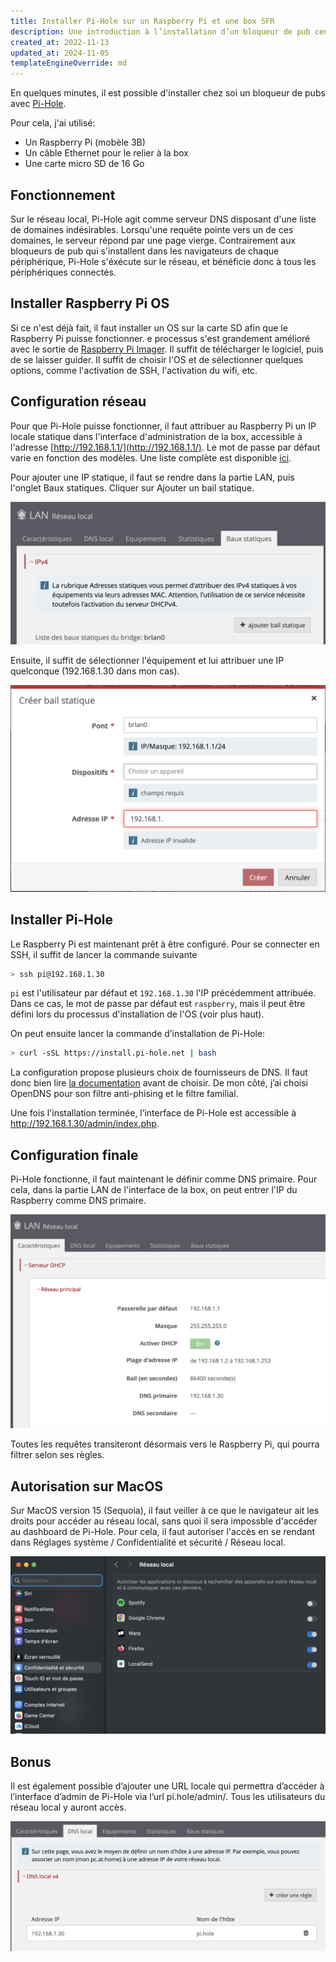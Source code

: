```yaml
---
title: Installer Pi-Hole sur un Raspberry Pi et une box SFR
description: Une introduction à l’installation d’un bloqueur de pub centralisé, disponible pour tous les clients d’un réseau
created_at: 2022-11-13
updated_at: 2024-11-05
templateEngineOverride: md
---
```


En quelques minutes, il est possible d'installer chez soi un bloqueur de pubs avec [Pi-Hole](https://pi-hole.net/).

Pour cela, j'ai utilisé:

- Un Raspberry Pi (mobèle 3B)
- Un câble Ethernet pour le relier à la box
- Une carte micro SD de 16 Go

## Fonctionnement

Sur le réseau local, Pi-Hole agit comme serveur DNS disposant d'une liste de domaines indésirables. Lorsqu'une requête pointe vers un de ces domaines, le serveur répond par une page vierge. Contrairement aux bloqueurs de pub qui s'installent dans les navigateurs de chaque périphérique, Pi-Hole s'éxécute sur le réseau, et bénéficie donc à tous les périphériques connectés.

## Installer Raspberry Pi OS

Si ce n'est déjà fait, il faut installer un OS sur la carte SD afin que le Raspberry Pi puisse fonctionner. e processus s'est grandement amélioré avec le sortie de [Raspberry Pi Imager](https://www.raspberrypi.com/software/#:~:text=Raspberry%20Pi%20Imager). Il suffit de télécharger le logiciel, puis de se laisser guider.
Il suffit de choisir l'OS et de sélectionner quelques options, comme l'activation de SSH, l'activation du wifi, etc.

## Configuration réseau

Pour que Pi-Hole puisse fonctionner, il faut attribuer au Raspberry Pi un IP locale statique dans l'interface d'administration de la box, accessible à l'adresse [http://192.168.1.1/](http://192.168.1.1/).
Le mot de passe par défaut varie en fonction des modèles. Une liste complète est disponible [ici](https://actuneuf.com/tutoriel/interface-box-sfr).

Pour ajouter une IP statique, il faut se rendre dans la partie LAN, puis l'onglet Baux statiques. Cliquer sur Ajouter un bail statique.

![Les baux statiques sur la box SFR](./baux-statiques.png)

Ensuite, il suffit de sélectionner l'équipement et lui attribuer une IP quelconque (192.168.1.30 dans mon cas).

![Ajouter un bail statique sur la box SFR](./creer-bail-statique.png)

## Installer Pi-Hole

Le Raspberry Pi est maintenant prêt à être configuré. Pour se connecter en SSH, il suffit de lancer la commande suivante

```bash
> ssh pi@192.168.1.30
```

`pi` est l'utilisateur par défaut et `192.168.1.30` l'IP précédemment attribuée. Dans ce cas, le mot de passe par défaut est `raspberry`, mais il peut être défini lors du processus d'installation de l'OS (voir plus haut).

On peut ensuite lancer la commande d’installation de Pi-Hole:

```bash
> curl -sSL https://install.pi-hole.net | bash
```

La configuration propose plusieurs choix de fournisseurs de DNS. Il faut donc bien lire [la documentation](https://docs.pi-hole.net/guides/dns/upstream-dns-providers/) avant de choisir. De mon côté, j’ai choisi OpenDNS pour son filtre anti-phising et le filtre familial.

Une fois l'installation terminée, l’interface de Pi-Hole est accessible à http://192.168.1.30/admin/index.php.

## Configuration finale

Pi-Hole fonctionne, il faut maintenant le définir comme DNS primaire. Pour cela, dans la partie LAN de l'interface de la box, on peut entrer l'IP du Raspberry comme DNS primaire.

![Changer les DNS primaires](./dns-primaire.png)

Toutes les requêtes transiteront désormais vers le Raspberry Pi, qui pourra filtrer selon ses règles.

## Autorisation sur MacOS

Sur MacOS version 15 (Sequoia), il faut veiller à ce que le navigateur ait les droits pour accéder au réseau local, sans quoi il sera impossble d'accéder au dashboard de Pi-Hole. Pour cela, il faut autoriser l'accès en se rendant dans Réglages système / Confidentialité et sécurité / Réseau local.

![autoriser l'accès au réseau local sur MacOS](./local-network.png)

## Bonus

Il est également possible d’ajouter une URL locale qui permettra d’accéder à l’interface d’admin de Pi-Hole via l’url pi.hole/admin/. Tous les utilisateurs du réseau local y auront accès.

![Ajouter une DNS locale](./dns-local.png)

